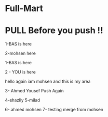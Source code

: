 # Full-Mart
 # PULL Before you push !!
1-BAS is here

2-mohsen here



1-BAS is here

2 - YOU is here

hello again iam mohsen and this is my area

3- Ahmed Yousef Push Again

4-shazlly
5-milad

6- ahmed mohsen
7- testing merge from mohsen
